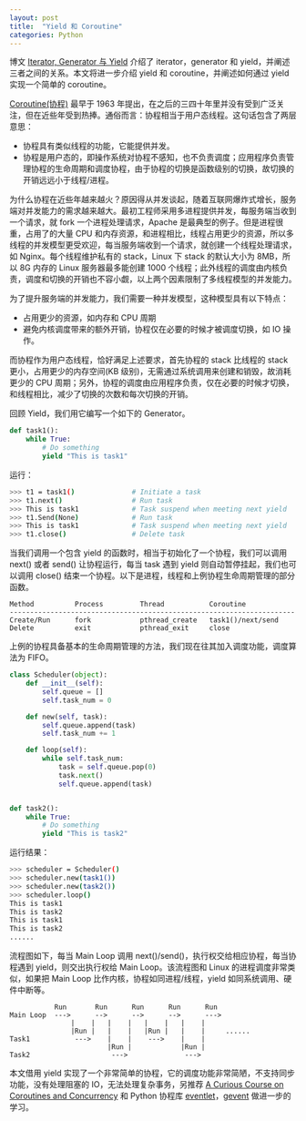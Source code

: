 ```yaml
---
layout: post
title:  "Yield 和 Coroutine"
categories: Python 
---
```


博文 [Iterator, Generator 与 Yield](http://wsfdl.com/python/2016/10/18/python_yield.html) 介绍了 iterator，generator 和 yield，并阐述三者之间的关系。本文将进一步介绍 yield 和 coroutine，并阐述如何通过 yield 实现一个简单的 coroutine。

[Coroutine(协程)](https://en.wikipedia.org/wiki/Coroutine) 最早于 1963 年提出，在之后的三四十年里并没有受到广泛关注，但在近些年受到热捧。通俗而言：协程相当于用户态线程。这句话包含了两层意思：

- 协程具有类似线程的功能，它能提供并发。
- 协程是用户态的，即操作系统对协程不感知，也不负责调度；应用程序负责管理协程的生命周期和调度协程，由于协程的切换是函数级别的切换，故切换的开销远远小于线程/进程。

为什么协程在近些年越来越火？原因得从并发谈起，随着互联网爆炸式增长，服务端对并发能力的需求越来越大。最初工程师采用多进程提供并发，每服务端当收到一个请求，就 fork 一个进程处理请求，Apache 是最典型的例子。但是进程很重，占用了的大量 CPU 和内存资源，和进程相比，线程占用更少的资源，所以多线程的并发模型更受欢迎，每当服务端收到一个请求，就创建一个线程处理请求，如 Nginx。每个线程维护私有的 stack，Linux 下 stack 的默认大小为 8MB，所以 8G 内存的 Linux 服务器最多能创建 1000 个线程；此外线程的调度由内核负责，调度和切换的开销也不容小觑，以上两个因素限制了多线程模型的并发能力。

为了提升服务端的并发能力，我们需要一种并发模型，这种模型具有以下特点：

- 占用更少的资源，如内存和 CPU 周期
- 避免内核调度带来的额外开销，协程仅在必要的时候才被调度切换，如 IO 操作。

而协程作为用户态线程，恰好满足上述要求，首先协程的 stack 比线程的 stack 更小，占用更少的内存空间(KB 级别)，无需通过系统调用来创建和销毁，故消耗更少的 CPU 周期；另外，协程的调度由应用程序负责，仅在必要的时候才切换，和线程相比，减少了切换的次数和每次切换的开销。

回顾 Yield，我们用它编写一个如下的 Generator。

~~~ python
def task1():
    while True:
        # Do something
        yield "This is task1"
~~~

运行：

~~~ bash
>>> t1 = task1()              # Initiate a task
>>> t1.next()                 # Run task
>>> This is task1             # Task suspend when meeting next yield
>>> t1.Send(None)             # Run task
>>> This is task1             # Task suspend when meeting next yield
>>> t1.close()                # Delete task
~~~

当我们调用一个包含 yield 的函数时，相当于初始化了一个协程，我们可以调用 next() 或者 send() 让协程运行，每当 task 遇到 yield 则自动暂停挂起，我们也可以调用 close() 结束一个协程。以下是进程，线程和上例协程生命周期管理的部分函数。

~~~
Method          Process         Thread           Coroutine
----------------------------------------------------------------------
Create/Run      fork            pthread_create   task1()/next/send
Delete          exit            pthread_exit     close
~~~

上例的协程具备基本的生命周期管理的方法，我们现在往其加入调度功能，调度算法为 FIFO。

~~~ python
class Scheduler(object):
    def __init__(self):
        self.queue = []
        self.task_num = 0

    def new(self, task):
        self.queue.append(task)
        self.task_num += 1

    def loop(self):
        while self.task_num:
            task = self.queue.pop(0)
            task.next()
            self.queue.append(task)


def task2():
    while True:
        # Do something
        yield "This is task2"
~~~

运行结果：

~~~ bash
>>> scheduler = Scheduler()
>>> scheduler.new(task1())
>>> scheduler.new(task2())
>>> scheduler.loop()
This is task1
This is task2
This is task1
This is task2
......
~~~

流程图如下，每当 Main Loop 调用 next()/send()，执行权交给相应协程，每当协程遇到 yield，则交出执行权给 Main Loop。该流程图和 Linux 的进程调度非常类似，如果把 Main Loop 比作内核，协程如同进程/线程，yield 如同系统调用、硬件中断等。

~~~
           Run       Run      Run      Run      Run
Main Loop  --->      -->      -->      -->      --->
               |    |   |    |   |    |   |    |
               |Run |   |    |   |Run |   |    |     ......
Task1           --->    |    |    --->    |    |
                        |Run |            |Run |
Task2                    --->              --->
~~~

本文借用 yield 实现了一个非常简单的协程，它的调度功能非常简陋，不支持同步功能，没有处理阻塞的 IO，无法处理复杂事务，另推荐 [A Curious Course on Coroutines and Concurrency](http://www.dabeaz.com/coroutines/) 和 Python 协程库 [eventlet](http://eventlet.net/)，[gevent](http://www.gevent.org/) 做进一步的学习。